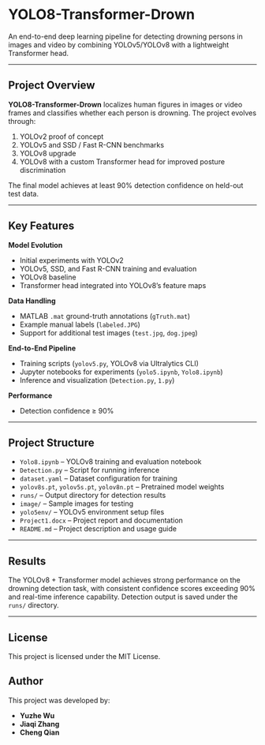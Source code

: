 # YOLO8-Transformer-Drown

An end-to-end deep learning pipeline for detecting drowning persons in images and video by combining YOLOv5/YOLOv8 with a lightweight Transformer head.

---

## Project Overview

**YOLO8-Transformer-Drown** localizes human figures in images or video frames and classifies whether each person is drowning. The project evolves through:

1. YOLOv2 proof of concept  
2. YOLOv5 and SSD / Fast R-CNN benchmarks  
3. YOLOv8 upgrade  
4. YOLOv8 with a custom Transformer head for improved posture discrimination

The final model achieves at least 90% detection confidence on held-out test data.

---

## Key Features

**Model Evolution**  
- Initial experiments with YOLOv2  
- YOLOv5, SSD, and Fast R-CNN training and evaluation  
- YOLOv8 baseline  
- Transformer head integrated into YOLOv8’s feature maps

**Data Handling**  
- MATLAB `.mat` ground-truth annotations (`gTruth.mat`)  
- Example manual labels (`labeled.JPG`)  
- Support for additional test images (`test.jpg`, `dog.jpeg`)

**End-to-End Pipeline**  
- Training scripts (`yolov5.py`, YOLOv8 via Ultralytics CLI)  
- Jupyter notebooks for experiments (`yolo5.ipynb`, `Yolo8.ipynb`)  
- Inference and visualization (`Detection.py`, `1.py`)

**Performance**  
- Detection confidence ≥ 90%  

---

## Project Structure

- `Yolo8.ipynb` – YOLOv8 training and evaluation notebook  
- `Detection.py` – Script for running inference  
- `dataset.yaml` – Dataset configuration for training  
- `yolov8s.pt`, `yolov5s.pt`, `yolov8n.pt` – Pretrained model weights  
- `runs/` – Output directory for detection results  
- `image/` – Sample images for testing  
- `yolo5env/` – YOLOv5 environment setup files  
- `Project1.docx` – Project report and documentation  
- `README.md` – Project description and usage guide

---

## Results

The YOLOv8 + Transformer model achieves strong performance on the drowning detection task, with consistent confidence scores exceeding 90% and real-time inference capability. Detection output is saved under the `runs/` directory.

---

## License

This project is licensed under the MIT License.

## Author

This project was developed by:

- **Yuzhe Wu**  
- **Jiaqi Zhang**  
- **Cheng Qian**
